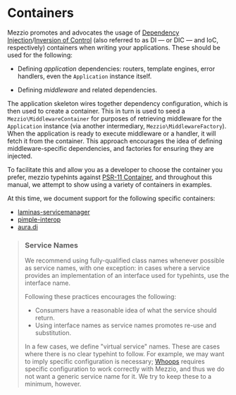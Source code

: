 # Containers

Mezzio promotes and advocates the usage of
[Dependency Injection](http://www.martinfowler.com/articles/injection.html)/[Inversion of Control](https://en.wikipedia.org/wiki/Inversion_of_control)
(also referred to as DI — or DIC — and IoC, respectively)
containers when writing your applications. These should be used for the
following:

- Defining *application* dependencies: routers, template engines, error
  handlers, even the `Application` instance itself.

- Defining *middleware* and related dependencies.

The application skeleton wires together dependency configuration, which is then
used to create a container. This in turn is used to seed a
`Mezzio\MiddlewareContainer` for purposes of retrieving middleware for
the `Application` instance (via another intermediary,
`Mezzio\MiddlewareFactory`). When the application is ready to execute
middleware or a handler, it will fetch it from the container. This approach
encourages the idea of defining middleware-specific dependencies, and factories
for ensuring they are injected.

To facilitate this and allow you as a developer to choose the container you
prefer, mezzio typehints against [PSR-11 Container](https://www.php-fig.org/psr/psr-11/),
and throughout this manual, we attempt to show using a variety of containers in
examples.

At this time, we document support for the following specific containers:

- [laminas-servicemanager](laminas-servicemanager.md)
- [pimple-interop](pimple.md)
- [aura.di](aura-di.md)

<!-- markdownlint-disable-next-line heading-increment -->
> ### Service Names
>
> We recommend using fully-qualified class names whenever possible as service
> names, with one exception: in cases where a service provides an implementation
> of an interface used for typehints, use the interface name.
>
> Following these practices encourages the following:
>
> - Consumers have a reasonable idea of what the service should return.
> - Using interface names as service names promotes re-use and substitution.
>
> In a few cases, we define "virtual service" names. These are cases where there is no
> clear typehint to follow. For example, we may want to imply specific
> configuration is necessary; [Whoops](http://filp.github.io/whoops/) requires
> specific configuration to work correctly with Mezzio, and thus we do not
> want a generic service name for it. We try to keep these to a minimum, however.
